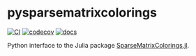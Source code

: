 # pysparsematrixcolorings

[![CI](https://github.com/gdalle/pysparsematrixcolorings/workflows/CI/badge.svg)](https://github.com/gdalle/pysparsematrixcolorings/actions/workflows/CI.yml)
[![codecov](https://codecov.io/gh/gdalle/pysparsematrixcolorings/graph/badge.svg?token=TAYY7UAX8C)](https://codecov.io/gh/gdalle/pysparsematrixcolorings)
[![docs](https://img.shields.io/badge/docs-latest-blue)](https://gdalle.github.io/pysparsematrixcolorings/)

Python interface to the Julia package [SparseMatrixColorings.jl](https://github.com/gdalle/SparseMatrixColorings.jl).
